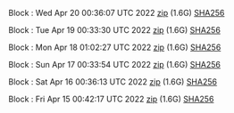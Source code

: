 Block [](https://testnet-insight.dashevo.org/insight/block/): Wed Apr 20 00:36:07 UTC 2022 [zip](https://dash-bootstrap.ams3.digitaloceanspaces.com/testnet/2022-04-20/bootstrap.dat.zip) (1.6G) [SHA256](https://dash-bootstrap.ams3.digitaloceanspaces.com/testnet/2022-04-20/sha256.txt)

Block [](https://testnet-insight.dashevo.org/insight/block/): Tue Apr 19 00:33:30 UTC 2022 [zip](https://dash-bootstrap.ams3.digitaloceanspaces.com/testnet/2022-04-19/bootstrap.dat.zip) (1.6G) [SHA256](https://dash-bootstrap.ams3.digitaloceanspaces.com/testnet/2022-04-19/sha256.txt)

Block [](https://testnet-insight.dashevo.org/insight/block/): Mon Apr 18 01:02:27 UTC 2022 [zip](https://dash-bootstrap.ams3.digitaloceanspaces.com/testnet/2022-04-18/bootstrap.dat.zip) (1.6G) [SHA256](https://dash-bootstrap.ams3.digitaloceanspaces.com/testnet/2022-04-18/sha256.txt)

Block [](https://testnet-insight.dashevo.org/insight/block/): Sun Apr 17 00:33:54 UTC 2022 [zip](https://dash-bootstrap.ams3.digitaloceanspaces.com/testnet/2022-04-17/bootstrap.dat.zip) (1.6G) [SHA256](https://dash-bootstrap.ams3.digitaloceanspaces.com/testnet/2022-04-17/sha256.txt)

Block [](https://testnet-insight.dashevo.org/insight/block/): Sat Apr 16 00:36:13 UTC 2022 [zip](https://dash-bootstrap.ams3.digitaloceanspaces.com/testnet/2022-04-16/bootstrap.dat.zip) (1.6G) [SHA256](https://dash-bootstrap.ams3.digitaloceanspaces.com/testnet/2022-04-16/sha256.txt)

Block [](https://testnet-insight.dashevo.org/insight/block/): Fri Apr 15 00:42:17 UTC 2022 [zip](https://dash-bootstrap.ams3.digitaloceanspaces.com/testnet/2022-04-15/bootstrap.dat.zip) (1.6G) [SHA256](https://dash-bootstrap.ams3.digitaloceanspaces.com/testnet/2022-04-15/sha256.txt)
